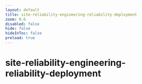```yaml
---
layout: default 
title: site-reliability-engineering-reliability-deployment  
zoom: 0.6   
disabled: false 
hide: false 
hideInToc: false    
preload: true   
---
```



# site-reliability-engineering-reliability-deployment   
